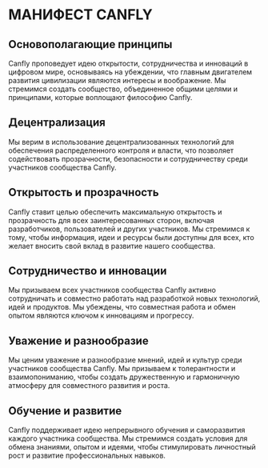 # МАНИФЕСТ CANFLY

## Основополагающие принципы

Canfly проповедует идею открытости, сотрудничества и инноваций в цифровом мире, основываясь на убеждении, что главным двигателем развития цивилизации являются интересы и воображение. Мы стремимся создать сообщество, объединенное общими целями и принципами, которые воплощают философию Canfly.

## Децентрализация

Мы верим в использование децентрализованных технологий для обеспечения распределенного контроля и власти, что позволяет содействовать прозрачности, безопасности и сотрудничеству среди участников сообщества Canfly.

## Открытость и прозрачность

Canfly ставит целью обеспечить максимальную открытость и прозрачность для всех заинтересованных сторон, включая разработчиков, пользователей и других участников. Мы стремимся к тому, чтобы информация, идеи и ресурсы были доступны для всех, кто желает вносить свой вклад в развитие нашего сообщества.

## Сотрудничество и инновации

Мы призываем всех участников сообщества Canfly активно сотрудничать и совместно работать над разработкой новых технологий, идей и продуктов. Мы убеждены, что совместная работа и обмен опытом являются ключом к инновациям и прогрессу.

## Уважение и разнообразие

Мы ценим уважение и разнообразие мнений, идей и культур среди участников сообщества Canfly. Мы призываем к толерантности и взаимопониманию, чтобы создать дружественную и гармоничную атмосферу для совместного развития и роста.

## Обучение и развитие

Canfly поддерживает идею непрерывного обучения и саморазвития каждого участника сообщества. Мы стремимся создать условия для обмена знаниями, опытом и идеями, чтобы стимулировать личностный рост и развитие профессиональных навыков.
